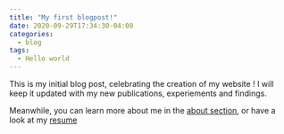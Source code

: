 ```yaml
---
title: "My first blogpost!"
date: 2020-09-29T17:34:30-04:00
categories:
  - blog
tags:
  - Hello world
---
```


This is my initial blog post, celebrating the creation of my website !
I will keep it updated with my new publications, experiements and findings.

Meanwhile, you can learn more about me in the [about section](https://gabriel-hurtado.github.io/), or have a look at my [resume](https://gabriel-hurtado.github.io/assets/pdfs/style.pdf)